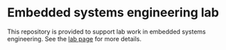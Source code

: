 # Embedded systems engineering lab

This repository is provided to support lab work in embedded systems engineering.
See the [lab page](http://hesabu.net/cm0605/assets/ra/L07.pdf) for more details.
